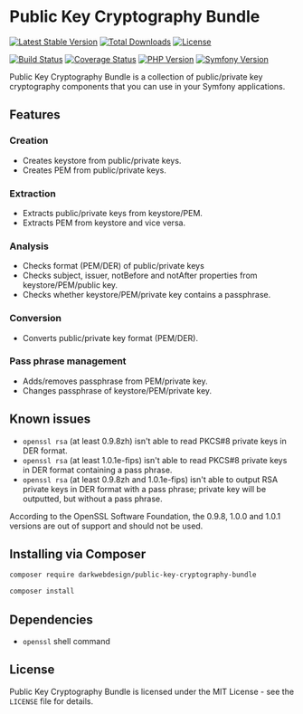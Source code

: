 # Public Key Cryptography Bundle

[![Latest Stable Version](https://poser.pugx.org/darkwebdesign/public-key-cryptography-bundle/v/stable?format=flat)](https://packagist.org/packages/darkwebdesign/public-key-cryptography-bundle)
[![Total Downloads](https://poser.pugx.org/darkwebdesign/public-key-cryptography-bundle/downloads?format=flat)](https://packagist.org/packages/darkwebdesign/public-key-cryptography-bundle)
[![License](https://poser.pugx.org/darkwebdesign/public-key-cryptography-bundle/license?format=flat)](https://packagist.org/packages/darkwebdesign/public-key-cryptography-bundle)

[![Build Status](https://travis-ci.org/darkwebdesign/public-key-cryptography-bundle.svg?branch=1.1)](https://travis-ci.org/darkwebdesign/public-key-cryptography-bundle?branch=1.1)
[![Coverage Status](https://codecov.io/gh/darkwebdesign/public-key-cryptography-bundle/branch/1.1/graph/badge.svg)](https://codecov.io/gh/darkwebdesign/public-key-cryptography-bundle)
[![PHP Version](https://img.shields.io/badge/php-7.1%2B-777BB3.svg)](https://php.net/)
[![Symfony Version](https://img.shields.io/badge/symfony-4.x-93C74B.svg)](https://symfony.com/)

Public Key Cryptography Bundle is a collection of public/private key cryptography components that you can use in your
Symfony applications.

## Features

### Creation

* Creates keystore from public/private keys.
* Creates PEM from public/private keys.

### Extraction

* Extracts public/private keys from keystore/PEM.
* Extracts PEM from keystore and vice versa.

### Analysis

* Checks format (PEM/DER) of public/private keys
* Checks subject, issuer, notBefore and notAfter properties from keystore/PEM/public key.
* Checks whether keystore/PEM/private key contains a passphrase.

### Conversion

* Converts public/private key format (PEM/DER).

### Pass phrase management

* Adds/removes passphrase from PEM/private key.
* Changes passphrase of keystore/PEM/private key.

## Known issues

* `openssl rsa` (at least 0.9.8zh) isn't able to read PKCS#8 private keys in DER format.
* `openssl rsa` (at least 1.0.1e-fips) isn't able to read PKCS#8 private keys in DER format containing a pass phrase.
* `openssl rsa` (at least 0.9.8zh and 1.0.1e-fips) isn't able to output RSA private keys in DER format with a pass phrase;
  private key will be outputted, but without a pass phrase.

According to the OpenSSL Software Foundation, the 0.9.8, 1.0.0 and 1.0.1 versions are out of support and should not be used.

## Installing via Composer

```bash
composer require darkwebdesign/public-key-cryptography-bundle
```

```bash
composer install
```

## Dependencies

* `openssl` shell command

## License

Public Key Cryptography Bundle is licensed under the MIT License - see the `LICENSE` file for details.
